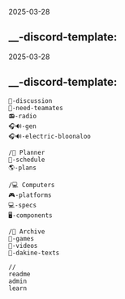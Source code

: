 2025-03-28

__-discord-template:
--------------------
2025-03-28

__-discord-template:
--------------------
```
💬-discussion
🔔-need-teamates
📻-radio
🎧🔊-gen
🎧🔊-electric-bloonaloo

/📝 Planner
📅-schedule
🌎-plans

/💻 Computers
🎮-platforms
💻-specs
🖥-components

/📖 Archive
👾-games
📼-videos
📜-dakine-texts

//
readme
admin
learn
```
